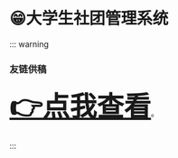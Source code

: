 # 😁大学生社团管理系统

<MyGlobalComponent />

::: warning
### 友链供稿

<font size=10>**[👉点我查看](http://blog.liyansheng.top/project/stu_club/)**</font>。


:::